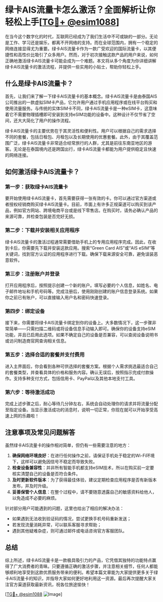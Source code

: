 # 绿卡AIS流量卡怎么激活？全面解析让你轻松上手[[TG💪+ @esim1088](https://t.me/s/esim1088)]

在当今这个数字化的时代，互联网已经成为了我们生活中不可或缺的一部分。无论是工作、学习还是娱乐，都离不开网络的支持。而在全球范围内，拥有一个稳定的网络连接显得尤为重要。绿卡AIS流量卡作为一款广受欢迎的国际流量卡，以其便捷性和高性价比吸引了众多用户。然而，对于初次接触这款产品的用户来说，如何正确地激活绿卡AIS流量卡可能会成为一个难题。本文将从多个角度为你详细讲解绿卡AIS流量卡的激活流程，并提供一些实用的小贴士，帮助你轻松上手。

## 什么是绿卡AIS流量卡？

首先，让我们来了解一下绿卡AIS流量卡的基本概念。绿卡AIS流量卡是由泰国AIS公司推出的一款虚拟SIM卡产品，它允许用户通过手机应用程序或在线平台购买和使用流量服务。与传统的实体SIM卡不同，绿卡AIS流量卡是一种eSIM卡，这意味着它不需要物理插槽即可安装到支持eSIM功能的设备中。这种设计不仅节省了空间，还大大简化了用户的操作流程。

绿卡AIS流量卡的主要优势在于其灵活性和便利性。用户可以根据自己的需求选择不同的套餐，包括日租包、月租包以及长期使用的优惠套餐。此外，由于其覆盖范围广泛，绿卡AIS流量卡非常适合经常旅行的人群，尤其是前往东南亚地区的游客。无论是在泰国境内还是跨国出行，绿卡AIS流量卡都能为用户提供稳定且快速的网络连接。

## 如何激活绿卡AIS流量卡？

### 第一步：获取绿卡AIS流量卡

要开始使用绿卡AIS流量卡，首先需要获得一张有效的卡。你可以通过官方渠道或者授权经销商购买绿卡AIS流量卡。目前，市面上有许多正规渠道可以购买到该产品，例如官方网站、跨境电商平台或是线下零售店。在购买时，请务必确认产品的来源可靠，并检查包装是否完好无损。

### 第二步：下载并安装相关应用程序

绿卡AIS流量卡的激活过程通常需要借助手机上的专用应用程序完成。因此，在收到卡后，你需要先下载并安装这款应用。搜索“Green Card AIS”或“AIS eSIM”等关键词，找到官方认证的应用程序进行下载。确保下载来源安全可靠，避免误装恶意软件。

### 第三步：注册账户并登录

打开应用程序后，按照提示创建一个新的账户。填写必要的个人信息，如姓名、电子邮件地址和手机号码等。完成注册后，使用刚刚创建的账户信息登录系统。如果你之前已有账户，可以直接输入用户名和密码快速登录。

### 第四步：绑定设备

接下来，你需要将绿卡AIS流量卡绑定到你的设备上。大多数情况下，这一步骤非常简单——只需扫描二维码或将设备信息手动输入即可。确保你的设备支持eSIM功能，并且已启用此选项。如果不确定自己的设备是否兼容，可以查阅设备说明书或访问制造商官网查询相关信息。

### 第五步：选择合适的套餐并支付费用

进入主界面后，你会看到各种可供选择的套餐方案。根据个人需求挑选最适合自己的套餐类型，并查看具体的价格和服务内容。确认无误后，按照指示完成付款操作。支持多种支付方式，包括信用卡、PayPal以及其他本地支付工具。

### 第六步：等待激活成功

完成上述步骤之后，耐心等待几分钟左右，系统会自动处理你的请求并将流量分配至指定设备。当显示激活成功的消息时，说明一切正常，你现在就可以开始享受高速上网的乐趣啦！

## 注意事项及常见问题解答

虽然绿卡AIS流量卡的操作相对简单，但仍有一些需要注意的地方：

1. **确保网络环境良好**：在进行任何操作之前，请保证手机处于稳定的Wi-Fi环境下，这样可以避免因信号不稳定而导致失败。
2. **检查设备兼容性**：并非所有智能手机都支持eSIM技术，所以在购买前一定要核实清楚自己的设备是否符合条件。
3. **及时更新软件版本**：为了获得最佳体验，建议定期检查应用程序是否有新版本发布，并及时升级。
4. **妥善保管个人信息**：在整个过程中，请不要随意透露自己的敏感资料给他人，以免造成不必要的麻烦。

针对部分用户可能遇到的问题，这里也给出了相应的解决办法：
- 如果遇到无法收到验证码的情况，尝试更换手机号码重新发送；
- 若发现流量消耗异常，可以联系客服寻求帮助；
- 遇到其他疑难杂症，则可通过邮件或电话咨询官方客服团队。

## 总结

综上所述，绿卡AIS流量卡是一款极具吸引力的产品，它凭借其独特的功能特点赢得了广大消费者的青睐。只要遵循正确的激活步骤，并注意相关细节，任何人都能够顺利地享受到这款优质服务带来的便利。希望本篇文章能为大家提供更多关于绿卡AIS流量卡的知识，并指导大家如何更好地利用这一资源。最后再次提醒大家关注官方渠道获取最新资讯，祝各位旅途愉快！

[[TG💪+ @esim1088](https://t.me/s/esim1088) ![Image](https://i.postimg.cc/4NQfJmqS/Snipaste-2025-05-13-00-14-12.png)]